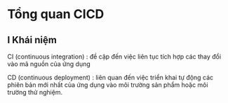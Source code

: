 # Tổng quan CICD

## I Khái niệm
CI (continuous integration) :  đề cập đến việc liên tục tích hợp các thay đổi vào mã nguồn của ứng dụng

CD (continuous deployment) : liên quan đến việc triển khai tự động các phiên bản mới nhất của ứng dụng vào môi trường sản phẩm hoặc môi trường thử nghiệm.